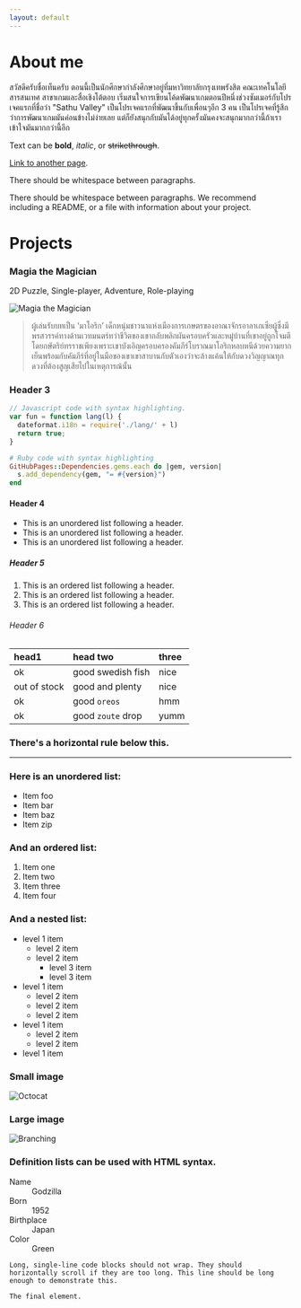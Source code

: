 ```yaml
---
layout: default
---
```


# About me

สวัสดีครับชื่อเท็นครับ ตอนนี้เป็นนักศึกษากำลังศึกษาอยู่ที่มหาวิทยาลัยกรุงเทพรังสิต คณะเทคโนโลยีสารสนเทศ สาขาเกมและสื่อเชิงโต้ตอบ
เริ่มสนใจการเขียนโค้ดพัฒนาเกมตอนปีหนึ่งช่วงซัมเมอร์กับโปรเจคแรกที่ชื่อว่า "Sathu Valley" เป็นโปรเจคแรกที่พัฒนาขึ้นกับเพื่อนๆอีก 3 คน
เป็นโปรเจคที่รู้สึกว่าการพัฒนาเกมมันค่อนข้างไม่ง่ายเลย แต่ก็ยังสนุกกับมันได้อยู่ทุกครั้งมันคงจะสนุกมากกว่านี้ถ้าเราเข้าใจมันมากกว่านี้อีก

Text can be **bold**, _italic_, or ~~strikethrough~~.

[Link to another page](./another-page.html).

There should be whitespace between paragraphs.

There should be whitespace between paragraphs. We recommend including a README, or a file with information about your project.

# Projects

### Magia the Magician 
2D Puzzle, Single-player, Adventure, Role-playing

![Magia the Magician](https://www.img.in.th/images/9be045f5f3b5433cc5107b05c136e461.jpg)

>ผู้เล่นรับบทเป็น ‘มาโอริก’ เด็กหนุ่มชาวนาแห่งเมืองการเกษตรของอาณาจักรอาลาเกเซียผู้ซึ่งมีพรสวรรค์ทางด้านเวทมนตร์ทว่าชีวิตของเขากลับพลิกผันครอบครัวและหมู่บ้านที่เขาอยู่ถูกโจมตีโดยกษัตริย์ทรราชเพียงเพราะเขาบังเอิญครอบครองคัมภีร์โบราณมาโอริกหลบหนีด้วยความยากเย็นพร้อมกับคัมภีร์ที่อยู่ในมือของเขาเขาสาบานกับตัวเองว่าจะล้างแค้นให้กับดวงวิญญาณทุกดวงที่ต้องสูญเสียไปในเหตุการณ้นั้น 

### Header 3

```js
// Javascript code with syntax highlighting.
var fun = function lang(l) {
  dateformat.i18n = require('./lang/' + l)
  return true;
}
```

```ruby
# Ruby code with syntax highlighting
GitHubPages::Dependencies.gems.each do |gem, version|
  s.add_dependency(gem, "= #{version}")
end
```

#### Header 4

*   This is an unordered list following a header.
*   This is an unordered list following a header.
*   This is an unordered list following a header.

##### Header 5

1.  This is an ordered list following a header.
2.  This is an ordered list following a header.
3.  This is an ordered list following a header.

###### Header 6

| head1        | head two          | three |
|:-------------|:------------------|:------|
| ok           | good swedish fish | nice  |
| out of stock | good and plenty   | nice  |
| ok           | good `oreos`      | hmm   |
| ok           | good `zoute` drop | yumm  |

### There's a horizontal rule below this.

* * *

### Here is an unordered list:

*   Item foo
*   Item bar
*   Item baz
*   Item zip

### And an ordered list:

1.  Item one
1.  Item two
1.  Item three
1.  Item four

### And a nested list:

- level 1 item
  - level 2 item
  - level 2 item
    - level 3 item
    - level 3 item
- level 1 item
  - level 2 item
  - level 2 item
  - level 2 item
- level 1 item
  - level 2 item
  - level 2 item
- level 1 item

### Small image

![Octocat](https://github.githubassets.com/images/icons/emoji/octocat.png)

### Large image

![Branching](https://guides.github.com/activities/hello-world/branching.png)


### Definition lists can be used with HTML syntax.

<dl>
<dt>Name</dt>
<dd>Godzilla</dd>
<dt>Born</dt>
<dd>1952</dd>
<dt>Birthplace</dt>
<dd>Japan</dd>
<dt>Color</dt>
<dd>Green</dd>
</dl>

```
Long, single-line code blocks should not wrap. They should horizontally scroll if they are too long. This line should be long enough to demonstrate this.
```

```
The final element.
```
